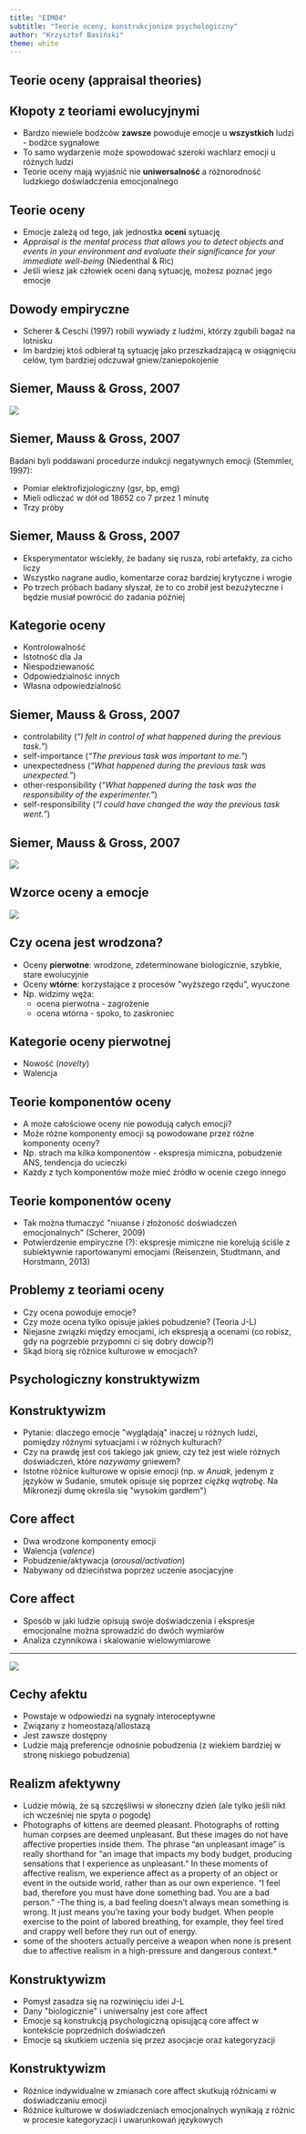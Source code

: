 ```yaml
---
title: "EIM04"
subtitle: "Teorie oceny, konstrukcjonizm psychologiczny"
author: "Krzysztof Basiński"
theme: white
---
```


## Teorie oceny (appraisal theories)


## Kłopoty z teoriami ewolucyjnymi

- Bardzo niewiele bodźców **zawsze** powoduje emocje u **wszystkich** ludzi - bodźce sygnałowe
- To samo wydarzenie może spowodować szeroki wachlarz emocji u różnych ludzi
- Teorie oceny mają wyjaśnić nie **uniwersalność** a różnorodność ludzkiego doświadczenia emocjonalnego


## Teorie oceny

- Emocje zależą od tego, jak jednostka **oceni** sytuację
- *Appraisal is the mental process that allows you to detect objects and events in your environment and evaluate their significance for your immediate well-being* (Niedenthal & Ric)
- Jeśli wiesz jak człowiek oceni daną sytuację, możesz poznać jego emocje


## Dowody empiryczne 

- Scherer & Ceschi (1997) robili wywiady z ludźmi, którzy zgubili bagaż na lotnisku
- Im bardziej ktoś odbierał tą sytuację jako przeszkadzającą w osiągnięciu celów, tym bardziej odczuwał gniew/zaniepokojenie


## Siemer, Mauss & Gross, 2007

<img src="img/04_siemer.png">


## Siemer, Mauss & Gross, 2007

Badani byli poddawani procedurze indukcji negatywnych emocji (Stemmler, 1997): 

- Pomiar elektrofizjologiczny (gsr, bp, emg)
- Mieli odliczać w dół od 18652 co 7 przez 1 minutę
- Trzy próby


## Siemer, Mauss & Gross, 2007

- Eksperymentator wściekły, że badany się rusza, robi artefakty, za cicho liczy
- Wszystko nagrane audio, komentarze coraz bardziej krytyczne i wrogie
- Po trzech próbach badany słyszał, że to co zrobił jest bezużyteczne i będzie musiał powrócić do zadania później


## Kategorie oceny

- Kontrolowalność 
- Istotność dla Ja
- Niespodziewaność
- Odpowiedzialność innych
- Własna odpowiedzialność

## Siemer, Mauss & Gross, 2007

- controlability (*“I felt in control of what happened during the previous task.”*)
- self-importance (*“The previous task was important to me.”*)
- unexpectedness (*“What happened during the previous task was unexpected.”*)
- other-responsibility (*“What happened during the task was the responsibility of the experimenter.”*)
- self-responsibility (*“I could have changed the way the previous task went.”*)

## Siemer, Mauss & Gross, 2007

<img src="img/04_siemer_tabela.png">

## Wzorce oceny a emocje

<img src="img/04_patterns.png">

## Czy ocena jest wrodzona?

- Oceny **pierwotne**: wrodzone, zdeterminowane biologicznie, szybkie, stare ewolucyjnie
- Oceny **wtórne**: korzystające z procesów "wyższego rzędu", wyuczone
- Np. widzimy węża:
	+ ocena pierwotna - zagrożenie
	+ ocena wtórna - spoko, to zaskroniec

## Kategorie oceny pierwotnej

- Nowość (*novelty*)
- Walencja

## Teorie komponentów oceny

- A może całościowe oceny nie powodują całych emocji?
- Może różne komponenty emocji są powodowane przez różne komponenty oceny?
- Np. strach ma kilka komponentów - ekspresja mimiczna, pobudzenie ANS, tendencja do ucieczki
- Każdy z tych komponentów może mieć źródło w ocenie czego innego

## Teorie komponentów oceny

- Tak można tłumaczyć "niuanse i złożoność doświadczeń emocjonalnych" (Scherer, 2009)
- Potwierdzenie empiryczne (?): ekspresje mimiczne nie korelują ściśle z subiektywnie raportowanymi emocjami (Reisenzein, Studtmann, and Horstmann, 2013)



## Problemy z teoriami oceny

- Czy ocena powoduje emocje?
- Czy może ocena tylko opisuje jakieś pobudzenie? (Teoria J-L)
- Niejasne związki między emocjami, ich ekspresją a ocenami (co robisz, gdy na pogrzebie przypomni ci się dobry dowcip?)
- Skąd biorą się różnice kulturowe w emocjach?

## Psychologiczny konstruktywizm

## Konstruktywizm

- Pytanie: dlaczego emocje "wyglądają" inaczej u różnych ludzi, pomiędzy różnymi sytuacjami i w różnych kulturach?
- Czy na prawdę jest coś takiego jak gniew, czy też jest wiele różnych doświadczeń, które *nazywamy* gniewem?
- Istotne różnice kulturowe w opisie emocji (np. w *Anuak*, jedenym z języków w Sudanie, smutek opisuje się poprzez *ciężką wątrobę*. Na Mikronezji dumę określa się "wysokim gardłem")

## Core affect

- Dwa wrodzone komponenty emocji
- Walencja (*valence*)
- Pobudzenie/aktywacja (*arousal/activation*)
- Nabywany od dzieciństwa poprzez uczenie asocjacyjne

## Core affect

- Sposób w jaki ludzie opisują swoje doświadczenia i ekspresje emocjonalne można sprowadzić do dwóch wymiarów
- Analiza czynnikowa i skalowanie wielowymiarowe

---

<img src="img/04_core_affect.png">

## Cechy afektu

- Powstaje w odpowiedzi na sygnały interoceptywne
- Związany z homeostazą/allostazą
- Jest zawsze dostępny
- Ludzie mają preferencje odnośnie pobudzenia (z wiekiem bardziej w stronę niskiego pobudzenia)

## Realizm afektywny

- Ludzie mówią, że są szczęśliwsi w słoneczny dzień (ale tylko jeśli nikt ich wcześniej nie spyta o pogodę)
- Photographs of kittens are deemed pleasant. Photographs of rotting human corpses are deemed unpleasant. But these images do not have affective properties inside them. The phrase “an unpleasant image” is really shorthand for “an image that impacts my body budget, producing sensations that I experience as unpleasant.” In these moments of affective realism, we experience affect as a property of an object or event in the outside world, rather than as our own experience. “I feel bad, therefore you must have done something bad. You are a bad person.”
-The thing is, a bad feeling doesn’t always mean something is wrong. It just means you’re taxing your body budget. When people exercise to the point of labored breathing, for example, they feel tired and crappy well before they run out of energy.
- some of the shooters actually perceive a weapon when none is present due to affective realism in a high-pressure and dangerous context.*


## Konstruktywizm

- Pomysł zasadza się na rozwinięciu idei J-L
- Dany "biologicznie" i uniwersalny jest core affect
- Emocje są konstrukcją psychologiczną opisującą core affect w kontekście poprzednich doświadczeń
- Emocje są skutkiem uczenia się przez asocjacje oraz kategoryzacji

## Konstruktywizm

- Różnice indywidualne w zmianach core affect skutkują różnicami w doświadczaniu emocji
- Różnice kulturowe w doświadczeniach emocjonalnych wynikają z różnic w procesie kategoryzacji i uwarunkowań językowych